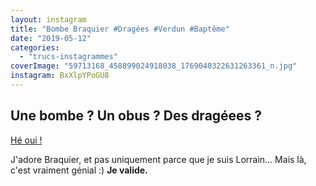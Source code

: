 ```yaml
---
layout: instagram
title: "Bombe Braquier #Dragées #Verdun #Baptême"
date: "2019-05-12"
categories: 
  - "trucs-instagrammes"
coverImage: "59713168_458899024918038_1769040322631263361_n.jpg"
instagram: BxXlpYPoGU8
---
```


## Une bombe ? Un obus ? Des dragéees ?

[Hé oui !](https://dragees-braquier.fr/fr/200-les-obus-chocolat)

J'adore Braquier, et pas uniquement parce que je suis Lorrain... Mais là, c'est vraiment génial :) **Je valide.**
